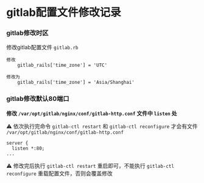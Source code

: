 # gitlab配置文件修改记录

### gitlab修改时区

修改gitlab配置文件 `gitlab.rb`

```shell
修改
	gitlab_rails['time_zone'] = 'UTC'
	
修改为
	gitlab_rails['time_zone'] = 'Asia/Shanghai'
```



### gitlab修改默认80端口

**修改 `/var/opt/gitlab/nginx/conf/gitlab-http.conf` 文件中 `listen` 处**

⚠️ 依次执行完命令  `gitlab-ctl restart` 和  `gitlab-ctl reconfigure` 才会有文件 `/var/opt/gitlab/nginx/conf/gitlab-http.conf`

```shell
server {
  listen *:80;
...
```

⚠️ 修改完后执行 `gitlab-ctl restart`	重启即可，不能执行 `gitlab-ctl reconfigure` 重载配置文件，否则会覆盖修改